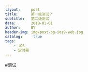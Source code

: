 ```yaml
---
layout:     post
title:      第一级测试？
subtitle:   第二级测试
date:       2018-01-01
author:     BY
header-img: img/post-bg-ios9-web.jpg
catalog: 	 true
tags:
    - iOS
    - 定时器
---
```

#测试